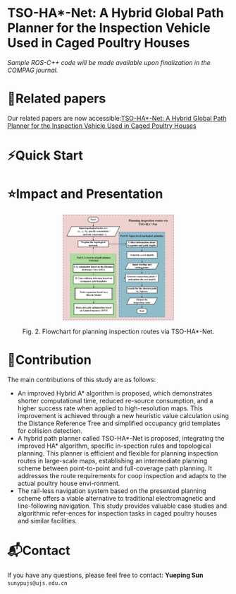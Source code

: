 # TSO-HA*-Net: A Hybrid Global Path Planner for the Inspection Vehicle Used in Caged Poultry Houses
*Sample ROS-C++ code will be made available upon finalization in the COMPAG journal.*

# 📎Related papers
Our related papers are now accessible:[TSO-HA*-Net: A Hybrid Global Path Planner for the Inspection Vehicle Used in Caged Poultry Houses]()

# ⚡Quick Start

# ⭐Impact and Presentation


<p align="center">
<img src="https://github.com/UJS-Cyber-Lab/TSO-HAstar-Net/blob/main/picture/Flowchart%20for%20planning%20inspection%20routes%20via%20TSO-HA-Net.png" width="50%" height="50%"> 
</p>

<p align="center">Fig. 2. Flowchart for planning inspection routes via TSO-HA*-Net.</p>

# 💭Contribution
The main contributions of this study are as follows:
*  An improved Hybrid A* algorithm is proposed, which demonstrates shorter computational time, reduced re-source consumption, and a higher success rate when applied to high-resolution maps. This improvement is achieved through a new heuristic value calculation using the Distance Reference Tree and simplified occupancy grid templates for collision detection.
*  A hybrid path planner called TSO-HA*-Net is proposed, integrating the improved HA* algorithm, specific in-spection rules and topological planning. This planner is efficient and flexible for planning inspection routes in large-scale maps, establishing an intermediate planning scheme between point-to-point and full-coverage path planning. It addresses the route requirements for coop inspection and adapts to the actual poultry house envi-ronment.
*  The rail-less navigation system based on the presented planning scheme offers a viable alternative to traditional electromagnetic and line-following navigation. This study provides valuable case studies and algorithmic refer-ences for inspection tasks in caged poultry houses and similar facilities. 


# 📬Contact

  If you have any questions, please feel free to contact: **Yueping Sun** ``sunypujs@ujs.edu.cn``

